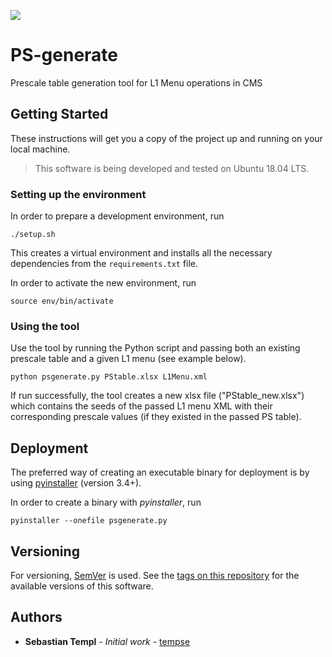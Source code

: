 ![](https://img.shields.io/badge/version-0.1.0--dev-blue.svg)

# PS-generate

Prescale table generation tool for L1 Menu operations in CMS


## Getting Started

These instructions will get you a copy of the project up and running on your
local machine.

> This software is being developed and tested on Ubuntu 18.04 LTS.


### Setting up the environment

In order to prepare a development environment, run
```
./setup.sh
```

This creates a virtual environment and installs all the necessary dependencies
from the `requirements.txt` file.

In order to activate the new environment, run
```
source env/bin/activate
```


### Using the tool

Use the tool by running the Python script and passing both an existing prescale
table and a given L1 menu (see example below).

```
python psgenerate.py PStable.xlsx L1Menu.xml
```

If run successfully, the tool creates a new xlsx file ("PStable_new.xlsx") which
contains the seeds of the passed L1 menu XML with their corresponding prescale
values (if they existed in the passed PS table).


## Deployment

The preferred way of creating an executable binary for deployment is by using
[pyinstaller](https://www.pyinstaller.org/) (version 3.4+).

In order to create a binary with *pyinstaller*, run
```
pyinstaller --onefile psgenerate.py
```

## Versioning

For versioning, [SemVer](http://semver.org/) is used. See the [tags on this repository](https://github.com/tempse/PS-generate/tags)
for the available versions of this software. 


## Authors

* **Sebastian Templ** - *Initial work* - [tempse](https://github.com/tempse)

